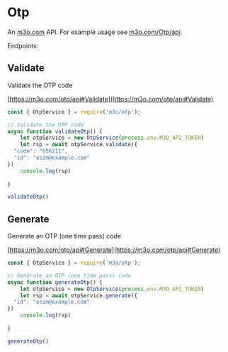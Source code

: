 # Otp

An [m3o.com](https://m3o.com) API. For example usage see [m3o.com/Otp/api](https://m3o.com/Otp/api).

Endpoints:

## Validate

Validate the OTP code


[https://m3o.com/otp/api#Validate](https://m3o.com/otp/api#Validate)

```js
const { OtpService } = require('m3o/otp');

// Validate the OTP code
async function validateOtp() {
	let otpService = new OtpService(process.env.M3O_API_TOKEN)
	let rsp = await otpService.validate({
  "code": "656211",
  "id": "asim@example.com"
})
	console.log(rsp)
	
}

validateOtp()
```
## Generate

Generate an OTP (one time pass) code


[https://m3o.com/otp/api#Generate](https://m3o.com/otp/api#Generate)

```js
const { OtpService } = require('m3o/otp');

// Generate an OTP (one time pass) code
async function generateOtp() {
	let otpService = new OtpService(process.env.M3O_API_TOKEN)
	let rsp = await otpService.generate({
  "id": "asim@example.com"
})
	console.log(rsp)
	
}

generateOtp()
```
